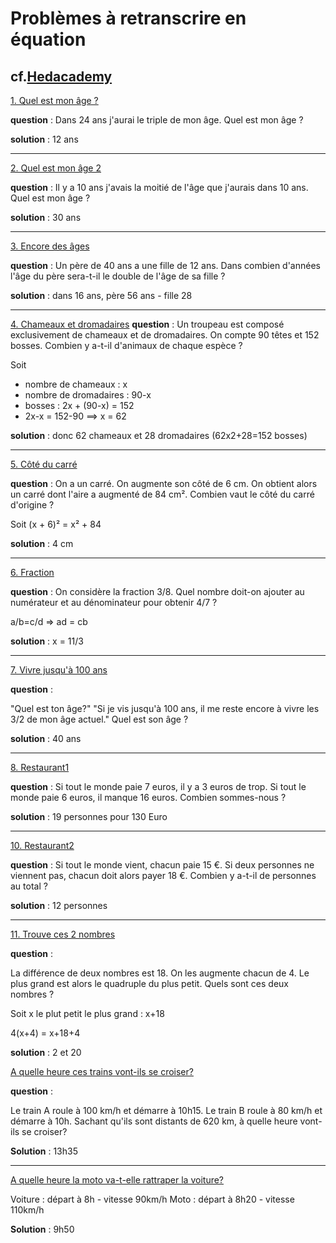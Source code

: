 # Problèmes à retranscrire en équation

## cf.[Hedacademy](https://www.youtube.com/channel/UC8SRYHgGMqAYZehYdznaqvQ/featured)

[1. Quel est mon âge ?](https://www.youtube.com/watch?v=3Re5TADD6rg)

**question** : Dans 24 ans j'aurai le triple de mon âge. Quel est mon âge ?  

**solution** : 12 ans  

---

[2. Quel est mon âge 2  ](https://www.youtube.com/watch?v=U-HXfZC4bmo)

**question** : Il y a 10 ans j'avais la moitié de l'âge que j'aurais dans 10 ans.
Quel est mon âge ?

**solution** : 30 ans

---

[3. Encore des âges](https://www.youtube.com/watch?v=Yv-jVnGfm1w)

**question** : 
Un père de 40 ans a une fille de 12 ans.
Dans combien d'années l'âge du père sera-t-il le double de l'âge de sa fille ?

**solution** : dans 16 ans, père 56 ans - fille 28

---

[4. Chameaux et dromadaires](https://www.youtube.com/watch?v=oNnzvs4avXc )
**question** : 
Un troupeau est composé exclusivement de chameaux et de dromadaires.
On compte 90 têtes et 152 bosses.
Combien y a-t-il d'animaux de chaque espèce ?

Soit
- nombre de chameaux : x
- nombre de dromadaires : 90-x
- bosses : 2x + (90-x) = 152
- 2x-x = 152-90 ==>  x = 62

**solution** : donc 62 chameaux et 28 dromadaires (62x2+28=152 bosses)

---

[5. Côté du carré](https://www.youtube.com/watch?v=1n1eMUwvkV0)

**question** : 
On a un carré. On augmente son côté de 6 cm. On obtient alors un carré dont l'aire a augmenté de 84 cm².
Combien vaut le côté du carré d'origine ?

Soit
(x + 6)² = x² + 84

**solution** : 4 cm

---

[6. Fraction](https://www.youtube.com/watch?v=2BpPi00mtko)

**question** : 
On considère la fraction 3/8.
Quel nombre doit-on ajouter au numérateur et au dénominateur pour obtenir 4/7 ?

a/b=c/d => ad = cb

**solution** : x = 11/3

---

[7. Vivre jusqu'à 100 ans](https://www.youtube.com/watch?v=EAFhDYV1olA)

**question** :

"Quel est ton âge?"
"Si je vis jusqu'à 100 ans, il me reste encore à vivre les 3/2 de mon âge actuel."
Quel est son âge ?

**solution** : 40 ans

---

[8. Restaurant1](https://www.youtube.com/watch?v=oNnzvs4avXc)

**question** : 
Si tout le monde paie 7 euros, il y a 3 euros de trop.
Si tout le monde paie 6 euros, il manque 16 euros.
Combien sommes-nous ?


**solution** : 19 personnes pour 130 Euro


---

[10. Restaurant2](https://www.youtube.com/watch?v=6kPxLXCsNNc)

**question** :
Si tout le monde vient, chacun paie 15 €.
Si deux personnes ne viennent pas, chacun doit alors payer 18 €.
Combien y a-t-il de personnes au total ?

**solution** : 12 personnes

---

[11. Trouve ces 2 nombres](https://www.youtube.com/watch?v=xsHF8ct56pk)

**question** :

La différence de deux nombres est 18. On les augmente chacun de 4. Le plus grand est alors le quadruple du plus petit.
Quels sont ces deux nombres ?

Soit x le plut petit
le plus grand : x+18

4(x+4) = x+18+4

**solution** : 2 et 20


[A quelle heure ces trains vont-ils se croiser?](https://www.youtube.com/watch?v=OgZs82KUzvE)

**question** :

Le train A roule à 100 km/h et démarre à 10h15.
Le train B roule à  80 km/h et démarre à 10h.
Sachant qu'ils sont distants de 620 km, à quelle heure vont-ils se croiser?

**Solution** : 13h35

---

[A quelle heure la moto va-t-elle rattraper la voiture?](https://www.youtube.com/watch?v=8ta4HE-cLeo)

Voiture : départ à 8h   - vitesse  90km/h
Moto    : départ à 8h20 - vitesse 110km/h

**Solution** : 9h50